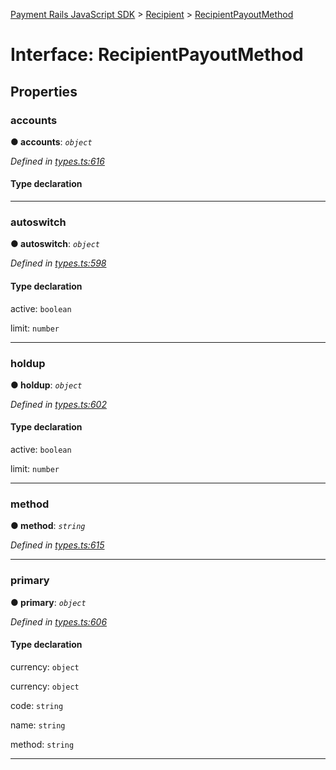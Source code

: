 [Payment Rails JavaScript SDK](../README.md) > [Recipient](../classes/recipient.md) > [RecipientPayoutMethod](../interfaces/recipient.recipientpayoutmethod.md)



# Interface: RecipientPayoutMethod


## Properties
<a id="accounts"></a>

###  accounts

**●  accounts**:  *`object`* 

*Defined in [types.ts:616](https://github.com/PaymentRails/javascript-sdk/blob/d7f3cdf/lib/types.ts#L616)*


#### Type declaration


[key: `string`]: `object`⎮`object`






___

<a id="autoswitch"></a>

###  autoswitch

**●  autoswitch**:  *`object`* 

*Defined in [types.ts:598](https://github.com/PaymentRails/javascript-sdk/blob/d7f3cdf/lib/types.ts#L598)*


#### Type declaration




 active: `boolean`






 limit: `number`







___

<a id="holdup"></a>

###  holdup

**●  holdup**:  *`object`* 

*Defined in [types.ts:602](https://github.com/PaymentRails/javascript-sdk/blob/d7f3cdf/lib/types.ts#L602)*


#### Type declaration




 active: `boolean`






 limit: `number`







___

<a id="method"></a>

###  method

**●  method**:  *`string`* 

*Defined in [types.ts:615](https://github.com/PaymentRails/javascript-sdk/blob/d7f3cdf/lib/types.ts#L615)*





___

<a id="primary"></a>

###  primary

**●  primary**:  *`object`* 

*Defined in [types.ts:606](https://github.com/PaymentRails/javascript-sdk/blob/d7f3cdf/lib/types.ts#L606)*


#### Type declaration




 currency: `object`








 currency: `object`








 code: `string`






 name: `string`








 method: `string`







___


